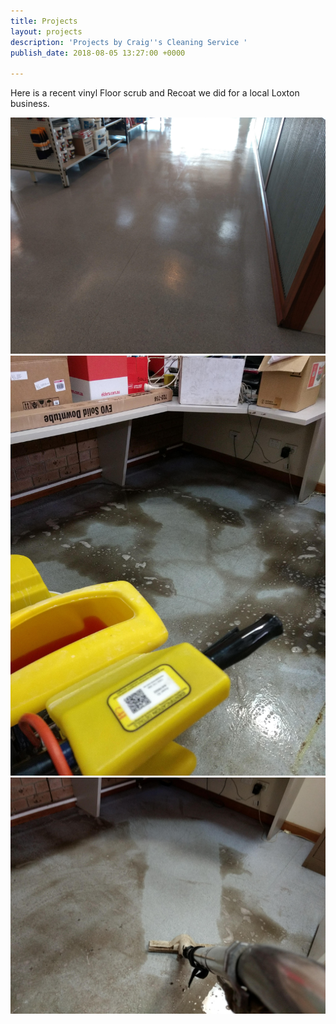 ```yaml
---
title: Projects
layout: projects
description: 'Projects by Craig''s Cleaning Service '
publish_date: 2018-08-05 13:27:00 +0000

---
```

Here is a recent vinyl Floor scrub and Recoat we did for a local Loxton business.

![](/uploads/2018/08/06/IMG_20180804_131411010.jpg)![Here is our project of a Floor Scrub and Recoat in Loxton S.A](/uploads/2018/08/06/IMG_20180804_101250322.jpg "Vinyl Floor Scrub and Recoat In The Riverland ")![](/uploads/2018/08/06/IMG_20180804_102443391.jpg)